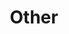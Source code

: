 ---
layout: category
taxonomy: Other
title: Other
permalink: "/other/"
author_profile: false
sidebar: 
  nav: "docs"
---